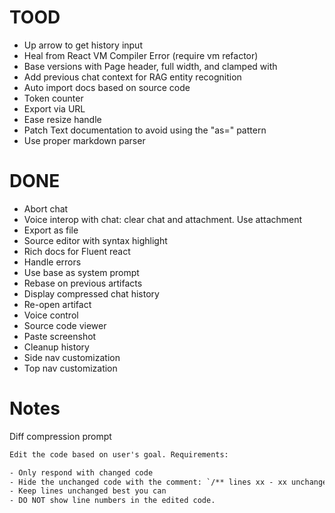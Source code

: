 # TOOD

- Up arrow to get history input
- Heal from React VM Compiler Error (require vm refactor)
- Base versions with Page header, full width, and clamped with
- Add previous chat context for RAG entity recognition
- Auto import docs based on source code
- Token counter
- Export via URL
- Ease resize handle
- Patch Text documentation to avoid using the "as=" pattern
- Use proper markdown parser

# DONE

- Abort chat
- Voice interop with chat: clear chat and attachment. Use attachment
- Export as file
- Source editor with syntax highlight
- Rich docs for Fluent react
- Handle errors
- Use base as system prompt
- Rebase on previous artifacts
- Display compressed chat history
- Re-open artifact
- Voice control
- Source code viewer
- Paste screenshot
- Cleanup history
- Side nav customization
- Top nav customization

# Notes

Diff compression prompt

```txt
Edit the code based on user's goal. Requirements:

- Only respond with changed code
- Hide the unchanged code with the comment: `/** lines xx - xx unchanged */`
- Keep lines unchanged best you can
- DO NOT show line numbers in the edited code.
```
